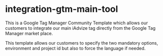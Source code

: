 # integration-gtm-main-tool

This is a Google Tag Manager Community Template which allows our customers to integrate our main iAdvize tag directly from the Google Tag Manager market place.

This template allows our customers to specify the two mandatory options, environment and project id but also to force the language if needed.